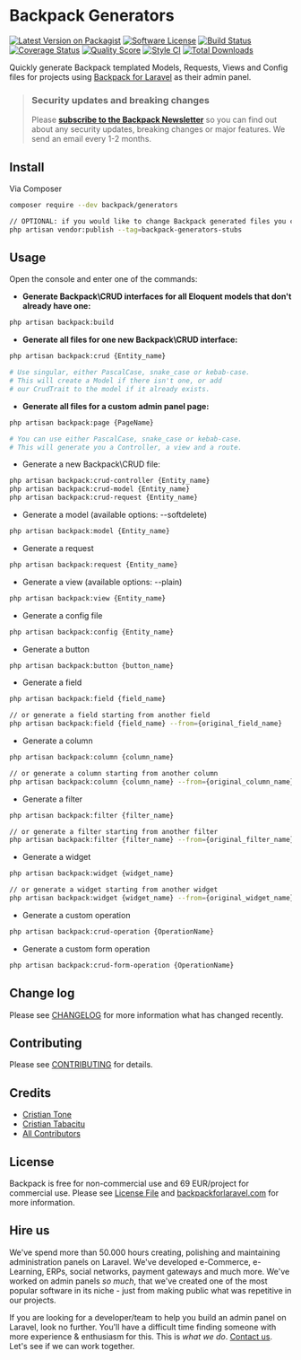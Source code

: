 # Backpack Generators

[![Latest Version on Packagist](https://img.shields.io/packagist/v/backpack/generators.svg?style=flat-square)](https://packagist.org/packages/backpack/generators)
[![Software License](https://img.shields.io/badge/license-MIT-brightgreen.svg?style=flat-square)](LICENSE.md)
[![Build Status](https://img.shields.io/travis/laravel-backpack/generators/master.svg?style=flat-square)](https://travis-ci.org/laravel-backpack/generators)
[![Coverage Status](https://img.shields.io/scrutinizer/coverage/g/laravel-backpack/generators.svg?style=flat-square)](https://scrutinizer-ci.com/g/laravel-backpack/generators/code-structure)
[![Quality Score](https://img.shields.io/scrutinizer/g/laravel-backpack/generators.svg?style=flat-square)](https://scrutinizer-ci.com/g/laravel-backpack/generators)
[![Style CI](https://styleci.io/repos/53490941/shield)](https://styleci.io/repos/53490941)
[![Total Downloads](https://img.shields.io/packagist/dt/backpack/generators.svg?style=flat-square)](https://packagist.org/packages/backpack/generators)

Quickly generate Backpack templated Models, Requests, Views and Config files for projects using [Backpack for Laravel](https://backpackforlaravel.com) as their admin panel.

> ### Security updates and breaking changes
> Please **[subscribe to the Backpack Newsletter](http://backpackforlaravel.com/newsletter)** so you can find out about any security updates, breaking changes or major features. We send an email every 1-2 months.

## Install

Via Composer

``` bash
composer require --dev backpack/generators

// OPTIONAL: if you would like to change Backpack generated files you can publish the stubs with:
php artisan vendor:publish --tag=backpack-generators-stubs
```

## Usage

Open the console and enter one of the commands:


- **Generate Backpack\CRUD interfaces for all Eloquent models that don't already have one:**

```bash
php artisan backpack:build
```

- **Generate all files for one new Backpack\CRUD interface:**

``` bash
php artisan backpack:crud {Entity_name}

# Use singular, either PascalCase, snake_case or kebab-case.
# This will create a Model if there isn't one, or add
# our CrudTrait to the model if it already exists.
```

- **Generate all files for a custom admin panel page:**

``` bash
php artisan backpack:page {PageName}

# You can use either PascalCase, snake_case or kebab-case.
# This will generate you a Controller, a view and a route.
```

- Generate a new Backpack\CRUD file:
``` bash
php artisan backpack:crud-controller {Entity_name}
php artisan backpack:crud-model {Entity_name}
php artisan backpack:crud-request {Entity_name}
```

- Generate a model (available options: --softdelete)

``` bash
php artisan backpack:model {Entity_name}
```

- Generate a request

``` bash
php artisan backpack:request {Entity_name}
```

- Generate a view (available options: --plain)

``` bash
php artisan backpack:view {Entity_name}
```

- Generate a config file

``` bash
php artisan backpack:config {Entity_name}
```

- Generate a button

``` bash
php artisan backpack:button {button_name}
```

- Generate a field

``` bash
php artisan backpack:field {field_name}

// or generate a field starting from another field
php artisan backpack:field {field_name} --from={original_field_name}
```

- Generate a column

``` bash
php artisan backpack:column {column_name}

// or generate a column starting from another column
php artisan backpack:column {column_name} --from={original_column_name}
```

- Generate a filter

``` bash
php artisan backpack:filter {filter_name}

// or generate a filter starting from another filter
php artisan backpack:filter {filter_name} --from={original_filter_name}
```

- Generate a widget

``` bash
php artisan backpack:widget {widget_name}

// or generate a widget starting from another widget
php artisan backpack:widget {widget_name} --from={original_widget_name}
```

- Generate a custom operation

``` bash
php artisan backpack:crud-operation {OperationName}
```

- Generate a custom form operation

``` bash
php artisan backpack:crud-form-operation {OperationName}
```

## Change log

Please see [CHANGELOG](CHANGELOG.md) for more information what has changed recently.

## Contributing

Please see [CONTRIBUTING](CONTRIBUTING.md) for details.

## Credits

- [Cristian Tone](http://updivision.com)
- [Cristian Tabacitu](http://tabacitu.ro)
- [All Contributors](link-contributors)

## License

Backpack is free for non-commercial use and 69 EUR/project for commercial use. Please see [License File](LICENSE.md) and [backpackforlaravel.com](https://backpackforlaravel.com/#pricing) for more information.

## Hire us

We've spend more than 50.000 hours creating, polishing and maintaining administration panels on Laravel. We've developed e-Commerce, e-Learning, ERPs, social networks, payment gateways and much more. We've worked on admin panels _so much_, that we've created one of the most popular software in its niche - just from making public what was repetitive in our projects.

If you are looking for a developer/team to help you build an admin panel on Laravel, look no further. You'll have a difficult time finding someone with more experience & enthusiasm for this. This is _what we do_. [Contact us](https://backpackforlaravel.com/need-freelancer-or-development-team). Let's see if we can work together.
